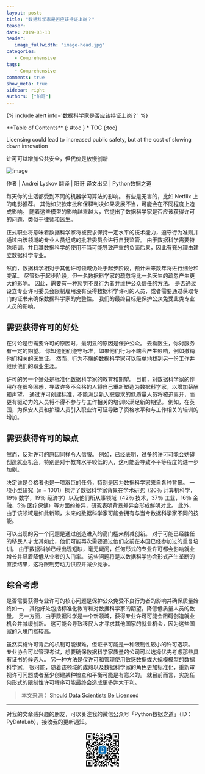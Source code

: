 ```yaml
---
layout: posts
title: "数据科学家是否应该持证上岗？"
teaser:
date: 2019-03-13
header:
   image_fullwidth: "image-head.jpg"
categories:
   - Comprehensive
tags:
   - Comprehensive
comments: true
show_meta: true
sidebar: right
authors: ["阳哥"]
---
```


{% include alert info='数据科学家是否应该持证上岗？' %}

<div class="panel radius" markdown="1">
**Table of Contents**
{: #toc }
*  TOC
{:toc}
</div>

Licensing could lead to increased public safety, but at the cost of slowing down innovation

许可可以增加公共安全，但代价是放慢创新

![image](https://ws4.sinaimg.cn/large/007EIIJlgy1g1022j3h2uj30m80eu75u.jpg)

作者 | Andrei Lyskov
翻译 | 阳哥
译文出品 | Python数据之道

每天你的生活都受到不同的机器学习算法的影响。 有些是无害的，比如 Netflix 上的电影推荐。 其他如贷款审批和保释判决如果发展不当，可能会在不同程度上造成影响。 随着这些模型的影响越来越大，它提出了数据科学家是否应该获得许可的问题，类似于律师和医生。

正式职业将意味着数据科学家将被要求保持一定水平的技术能力，遵守行为准则并通过由该领域的专业人员组成的批准委员会进行自我监管。 由于数据科学需要特殊培训，并且其数据科学的使用不当可能导致严重的负面后果，因此有充分理由建立数据科学专业。

然而，数据科学相对于其他许可领域仍处于起步阶段，预计未来数年将进行细分和变革。 尽管处于起步阶段，但一名数据科学家的疏忽将比一名医生的疏忽产生更大的影响。 因此，需要有一种惩罚不良行为者并维护公众信任的方法。 是否通过设立专业许可委员会限制雇用没有获得数据科学许可的人员，或者需要通过获取专门的证书来确保数据科学家的完整性。 我们的最终目标是保护公众免受此类专业人员的影响。

## 需要获得许可的好处

在讨论是否需要许可的原因时，最明显的原因是保护公众。 去看医生，你对服务有一定的期望。 你知道他们遵守标准，如果他们行为不端会产生影响，例如撤销他们相关的医生证。 然而，行为不端的数据科学家可以简单地找到另一份工作并继续他们的职业生涯。

许可的另一个好处是标准化数据科学家的教育和期望。 目前，对数据科学家的作用存在很多困惑，导致许多不合格的人将自己重新塑造为数据科学家，以增加薪酬和声望。 通过许可创建标准，不能满足新入职要求的低质量人员将被迫离开，而更有驱动力的人员将不得不参与与工作相关的培训以满足新的期望。 例如，在英国，为保安人员和护理人员引入职业许可证导致了资格水平和与工作相关的培训的增加。

## 需要获得许可的缺点

然而，反对许可的原因同样令人信服。 例如，已经表明，过多的许可可能会妨碍创造就业机会，特别是对于教育水平较低的人，这可能会导致不平等程度的进一步加剧。

决定谁是合格者也是一项艰巨的任务，特别是因为数据科学家来自各种背景。 一项小型研究（n = 1001）探讨了数据科学家背景在学术研究（20％ 计算机科学，19％ 数学，19％ 经济学）以及他们所从事领域（42％ 技术，37％ 工业，16％ 金融，5％ 医疗保健）等方面的差异，研究表明背景差异会形成鲜明对比。 此外，由于该领域是如此新颖，未来的数据科学家可能会拥有与当今数据科学家不同的技能。

可以出现的另一个问题是通过创造进入的高门槛来削减创新。 对于可能已经胜任的移民人才尤其如此，他们可能再次需要通过他们之前在本国已经参加过的重复培训。 由于数据科学已经出现短缺，毫无疑问，任何形式的专业许可都会影响就业增长并显着降低从业者的入门率。 这些问题将是以数据科学协会形式产生垄断的直接结果，这将限制劳动力供应并减少竞争。

## 综合考虑

是否需要获得专业许可的核心问题是保护公众免受不良行为者的影响并确保质量始终如一。 其他好处包括标准化教育和对数据科学家的期望，降低低质量人员的数量。 另一方面，由于数据科学是一个新领域，获得专业许可可能会阻碍创造就业机会并减缓创新。 这可能会导致移民人才寻求其他国家的就业机会，因为这些国家的入境门槛较高。

虽然实施许可背后的机制可能很难，但证书可能是一种限制性较小的许可选项。 专业协会可以管理考试，想要确保数据科学家质量的公司可以选择优先考虑那些具有证书的候选人。 另一种方法是仅许可和管理使用敏感数据或大规模模型的数据科学家。 很可能，随着该领域的成熟以及数据科学家的角色更加标准化，重新审视许可问题或者至少创建某种检查和平衡可能是有意义的。 就目前而言，实施任何形式的限制性许可程序可能最终会造成更多弊大于利。

>本文来源：
>[Should Data Scientists Be Licensed](https://towardsdatascience.com/should-data-scientists-be-licensed-ce8b17911670)

---

对我的文章感兴趣的朋友，可以关注我的微信公众号「Python数据之道」（ID：PyDataLab），接收我的更新通知。

<div align="center">
    <img src="/images/qrcode.jpg" width="20%">
</div>
